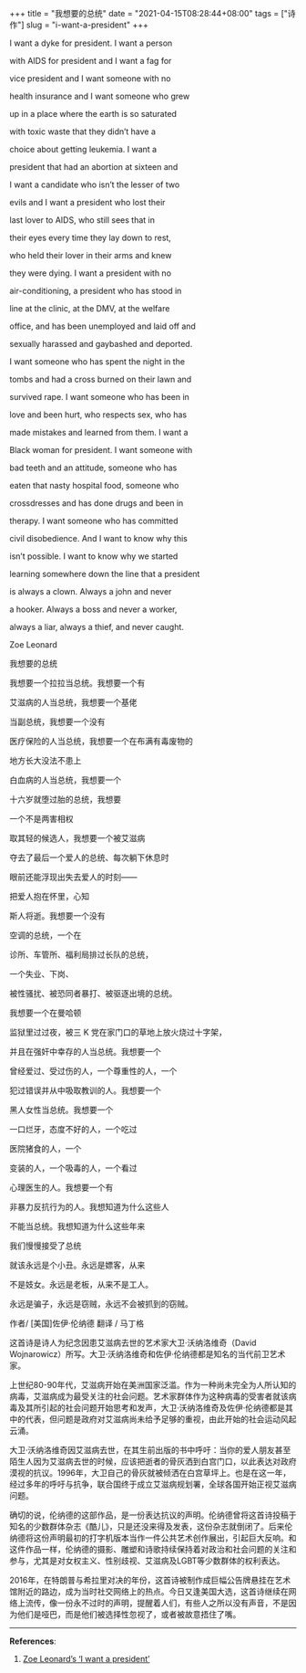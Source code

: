 +++
title = "我想要的总统"
date = "2021-04-15T08:28:44+08:00"
tags = ["诗作"]
slug = "i-want-a-president"
+++

I want a dyke for president. I want a person

with AIDS for president and I want a fag for

vice president and I want someone with no

health insurance and I want someone who grew

up in a place where the earth is so saturated

with toxic waste that they didn’t have a

choice about getting leukemia. I want a

president that had an abortion at sixteen and

I want a candidate who isn’t the lesser of two

evils and I want a president who lost their

last lover to AIDS, who still sees that in

their eyes every time they lay down to rest,

who held their lover in their arms and knew

they were dying. I want a president with no

air-conditioning, a president who has stood in

line at the clinic, at the DMV, at the welfare

office, and has been unemployed and laid off and

sexually harassed and gaybashed and deported.

I want someone who has spent the night in the

tombs and had a cross burned on their lawn and

survived rape. I want someone who has been in

love and been hurt, who respects sex, who has

made mistakes and learned from them. I want a

Black woman for president. I want someone with

bad teeth and an attitude, someone who has

eaten that nasty hospital food, someone who

crossdresses and has done drugs and been in

therapy. I want someone who has committed

civil disobedience. And I want to know why this

isn’t possible. I want to know why we started

learning somewhere down the line that a president

is always a clown. Always a john and never

a hooker. Always a boss and never a worker,

always a liar, always a thief, and never caught.

Zoe Leonard

我想要的总统

我想要一个拉拉当总统。我想要一个有

艾滋病的人当总统，我想要一个基佬

当副总统，我想要一个没有

医疗保险的人当总统，我想要一个在布满有毒废物的

地方长大没法不患上

白血病的人当总统，我想要一个

十六岁就堕过胎的总统，我想要

一个不是两害相权

取其轻的候选人，我想要一个被艾滋病

夺去了最后一个爱人的总统、每次躺下休息时

眼前还能浮现出失去爱人的时刻——

把爱人抱在怀里，心知

斯人将逝。我想要一个没有

空调的总统，一个在

诊所、车管所、福利局排过长队的总统，

一个失业、下岗、

被性骚扰、被恐同者暴打、被驱逐出境的总统。

我想要一个在曼哈顿

监狱里过过夜，被三 K 党在家门口的草地上放火烧过十字架，

并且在强奸中幸存的人当总统。我想要一个

曾经爱过、受过伤的人，一个尊重性的人，一个

犯过错误并从中吸取教训的人。我想要一个

黑人女性当总统。我想要一个

一口烂牙，态度不好的人，一个吃过

医院猪食的人，一个

变装的人，一个吸毒的人，一个看过

心理医生的人。我想要一个有

非暴力反抗行为的人。我想知道为什么这些人

不能当总统。我想知道为什么这些年来

我们慢慢接受了总统

就该永远是个小丑。永远是嫖客，从来

不是妓女。永远是老板，从来不是工人。

永远是骗子，永远是窃贼，永远不会被抓到的窃贼。

作者/ [美国]佐伊·伦纳德
翻译 / 马丁格

这首诗是诗人为纪念因患艾滋病去世的艺术家大卫·沃纳洛维奇（David Wojnarowicz）所写。大卫·沃纳洛维奇和佐伊·伦纳德都是知名的当代前卫艺术家。

上世纪80-90年代，艾滋病开始在美洲国家泛滥。作为一种尚未完全为人所认知的病毒，艾滋病成为最受关注的社会问题。艺术家群体作为这种病毒的受害者就该病毒及其所引起的社会问题开始思考和发声，大卫·沃纳洛维奇及佐伊·伦纳德都是其中的代表，但问题是政府对艾滋病尚未给予足够的重视，由此开始的社会运动风起云涌。

大卫·沃纳洛维奇因艾滋病去世，在其生前出版的书中呼吁：当你的爱人朋友甚至陌生人因为艾滋病去世的时候，应该把逝者的骨灰洒到白宫门口，以此表达对政府漠视的抗议。1996年，大卫自己的骨灰就被倾洒在白宫草坪上。也是在这一年，经过多年的呼吁与抗争，联合国终于成立艾滋病规划署，全球各国开始正视艾滋病问题。

确切的说，伦纳德的这部作品，是一份表达抗议的声明。伦纳德曾将这首诗投稿于知名的少数群体杂志《酷儿》，只是还没来得及发表，这份杂志就倒闭了。后来伦纳德将这份声明最初的打字机版本当作一件公共艺术创作展出，引起巨大反响。和这件作品一样，伦纳德的摄影、雕塑和诗歌持续保持着对政治和社会问题的关注和参与，尤其是对女权主义、性别歧视、艾滋病及LGBT等少数群体的权利表达。

2016年，在特朗普与希拉里对决的年份，这首诗被制作成巨幅公告牌悬挂在艺术馆附近的路边，成为当时社交网络上的热点。今日又逢美国大选，这首诗继续在网络上流传，像一份永不过时的声明，提醒着人们，有些人之所以没有声音，不是因为他们是哑巴，而是他们被选择性忽视了，或者被故意捂住了嘴。

---

**References**:

1. [Zoe Leonard’s ‘I want a president’](https://www.hauserwirth.com/ursula/28233-zoe-leonards-want-president)
